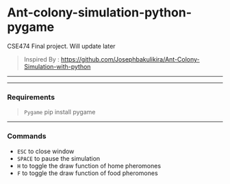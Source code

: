 # Ant-colony-simulation-python-pygame

CSE474 Final project. Will update later

> Inspired By : https://github.com/Josephbakulikira/Ant-Colony-Simulation-with-python
---
---
### Requirements
> `Pygame` pip install pygame
---
### Commands
- `ESC` to close window
- `SPACE` to pause the simulation
- `H` to toggle the draw function of home pheromones
- `F` to toggle the draw function of food pheromones
